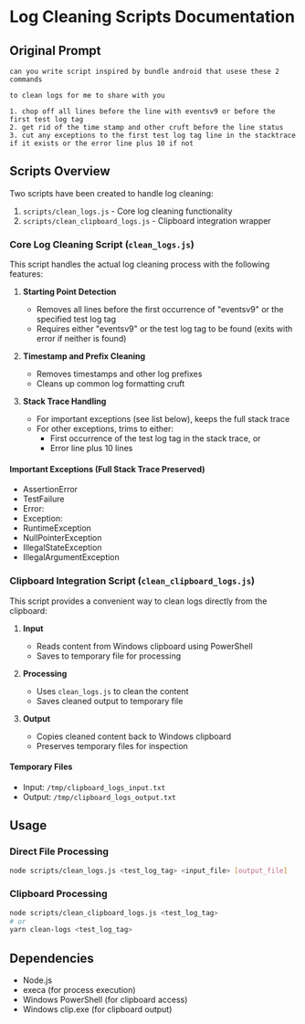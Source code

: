 # Log Cleaning Scripts Documentation

## Original Prompt
```
can you write script inspired by bundle android that usese these 2 commands 

to clean logs for me to share with you

1. chop off all lines before the line with eventsv9 or before the first test log tag
2. get rid of the time stamp and other cruft before the line status 
3. cut any exceptions to the first test log tag line in the stacktrace if it exists or the error line plus 10 if not
```

## Scripts Overview

Two scripts have been created to handle log cleaning:

1. `scripts/clean_logs.js` - Core log cleaning functionality
2. `scripts/clean_clipboard_logs.js` - Clipboard integration wrapper

### Core Log Cleaning Script (`clean_logs.js`)

This script handles the actual log cleaning process with the following features:

1. **Starting Point Detection**
   - Removes all lines before the first occurrence of "eventsv9" or the specified test log tag
   - Requires either "eventsv9" or the test log tag to be found (exits with error if neither is found)

2. **Timestamp and Prefix Cleaning**
   - Removes timestamps and other log prefixes
   - Cleans up common log formatting cruft

3. **Stack Trace Handling**
   - For important exceptions (see list below), keeps the full stack trace
   - For other exceptions, trims to either:
     - First occurrence of the test log tag in the stack trace, or
     - Error line plus 10 lines

#### Important Exceptions (Full Stack Trace Preserved)
- AssertionError
- TestFailure
- Error:
- Exception:
- RuntimeException
- NullPointerException
- IllegalStateException
- IllegalArgumentException

### Clipboard Integration Script (`clean_clipboard_logs.js`)

This script provides a convenient way to clean logs directly from the clipboard:

1. **Input**
   - Reads content from Windows clipboard using PowerShell
   - Saves to temporary file for processing

2. **Processing**
   - Uses `clean_logs.js` to clean the content
   - Saves cleaned output to temporary file

3. **Output**
   - Copies cleaned content back to Windows clipboard
   - Preserves temporary files for inspection

#### Temporary Files
- Input: `/tmp/clipboard_logs_input.txt`
- Output: `/tmp/clipboard_logs_output.txt`

## Usage

### Direct File Processing
```bash
node scripts/clean_logs.js <test_log_tag> <input_file> [output_file]
```

### Clipboard Processing
```bash
node scripts/clean_clipboard_logs.js <test_log_tag>
# or
yarn clean-logs <test_log_tag>
```

## Dependencies
- Node.js
- execa (for process execution)
- Windows PowerShell (for clipboard access)
- Windows clip.exe (for clipboard output)
